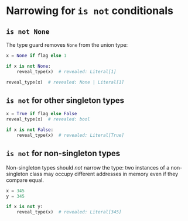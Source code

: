 # Narrowing for `is not` conditionals

## `is not None`

The type guard removes `None` from the union type:

```py
x = None if flag else 1

if x is not None:
    reveal_type(x)  # revealed: Literal[1]

reveal_type(x)  # revealed: None | Literal[1]
```

## `is not` for other singleton types

```py
x = True if flag else False
reveal_type(x)  # revealed: bool

if x is not False:
    reveal_type(x)  # revealed: Literal[True]
```

## `is not` for non-singleton types

Non-singleton types should *not* narrow the type: two instances of a
non-singleton class may occupy different addresses in memory even if
they compare equal.

```py
x = 345
y = 345

if x is not y:
    reveal_type(x)  # revealed: Literal[345]
```
